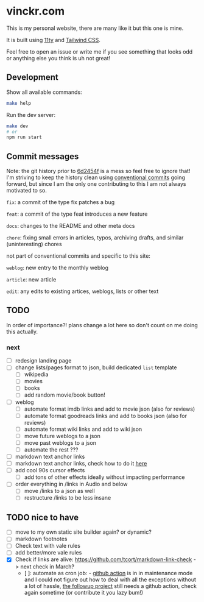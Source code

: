 # vinckr.com

This is my personal website, there are many like it but this one is mine.

It is built using [11ty](https://www.11ty.dev/) and [Tailwind CSS](https://tailwindcss.com/).

Feel free to open an issue or write me if you see something that looks odd or anything else you think is uh not great!

## Development

Show all available commands:

```bash
make help
```

Run the dev server:

```bash
make dev
# or
npm run start
```

## Commit messages

Note: the git history prior to [6d2454f](https://github.com/vinckr/vinckr.com/commit/6d2454f827bbffddc43dc0a6814de5064cbdcedd) is a mess so feel free to ignore that! I'm striving to keep the history clean using [conventional commits](https://www.conventionalcommits.org/en/v1.0.0/) going forward, but since I am the only one contributing to this I am not always motivated to so.

`fix`: a commit of the type fix patches a bug

`feat`: a commit of the type feat introduces a new feature

`docs`: changes to the README and other meta docs

`chore`: fixing small errors in articles, typos, archiving drafts, and similar (uninteresting) chores

not part of conventional commits and specific to this site:

`weblog`: new entry to the monthly weblog

`article`: new article

`edit`: any edits to existing artices, weblogs, lists or other text

## TODO

In order of importance?! plans change a lot here so don't count on me doing this actually.

### next

- [ ] redesign landing page
- [ ] change lists/pages format to json, build dedicated `list` template
  - [ ] wikipedia
  - [ ] movies
  - [ ] books
  - [ ] add random movie/book button!
- [ ] weblog
  - [ ] automate format imdb links and add to movie json (also for reviews)
  - [ ] automate format goodreads links and add to books json (also for reviews)
  - [ ] automate format wiki links and add to wiki json
  - [ ] move future weblogs to a json
  - [ ] move past weblogs to a json
  - [ ] automate the rest ???
- [ ] markdown text anchor links
- [ ] markdown text anchor links, check how to do it [here](https://github.com/11ty/eleventy/issues/1593)
- [ ] add cool 90s cursor effects
  - [ ] add tons of other effects ideally without impacting performance
- [ ] order everything in /links in Audio and below
  - [ ] move /links to a json as well
  - [ ] restructure /links to be less insane

## TODO nice to have

- [ ] move to my own static site builder again? or dynamic?
- [ ] markdown footnotes
- [ ] Check text with vale rules
- [ ] add better/more vale rules
- [x] Check if links are alive: https://github.com/tcort/markdown-link-check -> next check in March?
  - [ ]: automate as cron job: - [github action](https://github.com/gaurav-nelson/github-action-markdown-link-check) is in in maintenance mode and I could not figure out how to deal with all the exceptions without a lot of hassle, [the followup project](https://github.com/UmbrellaDocs/linkspector) still needs a github action, check again sometime (or contribute it you lazy bum!)
